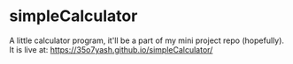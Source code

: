 # simpleCalculator
A little calculator program, it'll be a part of my mini project repo (hopefully).
It is live at: https://35o7yash.github.io/simpleCalculator/

